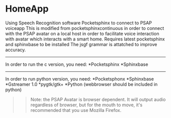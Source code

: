 # HomeApp
Using Speech Recognition software Pocketsphinx to connect to PSAP voiceapp
This is modified from pocketsphinxcontinuous in order to connect with
the PSAP avatar on a local host in order to facilitate voice interaction with
avatar which interacts with a smart home.
Requires latest pocketsphinx and sphinxbase to be installed
The jsgf grammar is attatched to improve accuracy.

----------------------------------------------------------------------------------------
In order to run the c version, you need:
*Pocketsphinx
*Sphinxbase

-----------------------------------------------------------------------------------------
In order to run python version, you need:
*Pocketsphonx
*Sphinxbase
*Gstreamer 1.0
*pygtk/gtk+
*Python
(webbrowser should be included in python)

>> Note: the PSAP Avatar is browser dependent. It will output audio regardless of browser, 
but for the mouth to move, it's recommended that you use Mozilla Firefox.
